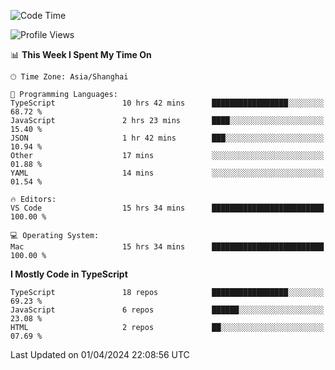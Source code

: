 <!--START_SECTION:waka-->
![Code Time](http://img.shields.io/badge/Code%20Time-5%2C911%20hrs%2013%20mins-blue)

![Profile Views](http://img.shields.io/badge/Profile%20Views-0-blue)

📊 **This Week I Spent My Time On** 

```text
🕑︎ Time Zone: Asia/Shanghai

💬 Programming Languages: 
TypeScript               10 hrs 42 mins      █████████████████░░░░░░░░   68.72 % 
JavaScript               2 hrs 23 mins       ████░░░░░░░░░░░░░░░░░░░░░   15.40 % 
JSON                     1 hr 42 mins        ███░░░░░░░░░░░░░░░░░░░░░░   10.94 % 
Other                    17 mins             ░░░░░░░░░░░░░░░░░░░░░░░░░   01.88 % 
YAML                     14 mins             ░░░░░░░░░░░░░░░░░░░░░░░░░   01.54 % 

🔥 Editors: 
VS Code                  15 hrs 34 mins      █████████████████████████   100.00 % 

💻 Operating System: 
Mac                      15 hrs 34 mins      █████████████████████████   100.00 % 
```

**I Mostly Code in TypeScript** 

```text
TypeScript               18 repos            █████████████████░░░░░░░░   69.23 % 
JavaScript               6 repos             ██████░░░░░░░░░░░░░░░░░░░   23.08 % 
HTML                     2 repos             ██░░░░░░░░░░░░░░░░░░░░░░░   07.69 % 
```




 Last Updated on 01/04/2024 22:08:56 UTC
<!--END_SECTION:waka-->
